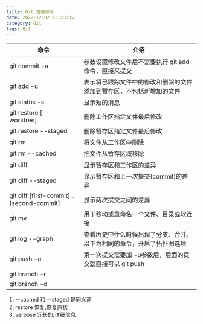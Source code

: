 ```yaml
---
title: Git 增强命令
date: 2022-12-02 13:23:05
category: Git
tags: Git
---
```

| 命令                                      | 介绍                                                                   |
| ----------------------------------------- | ---------------------------------------------------------------------- |
| git commit -a                             | 参数设置修改文件后不需要执行 git add 命令，直接来提交                  |
| git add -u                                | 表示将已跟踪文件中的修改和删除的文件添加到暂存区，不包括新增加的文件   |
| git status -s                             | 显示短的消息                                                           |
| git restore [--worktree]                  | 删除工作区指定文件最后修改                                             |
| git restore --staged                      | 删除暂存区指定文件最后修改                                             |
| git rm                                    | 将文件从工作区中删除                                                   |
| git rm --cached                           | 把文件从暂存区域移除                                                   |
| git diff                                  | 显示暂存区和工作区的差异                                               |
| git diff --staged                         | 显示暂存区和上一次提交(commit)的差异                                   |
| git diff [first-commit]...[second-commit] | 显示两次提交之间的差异                                                 |
| git mv                                    | 用于移动或重命名一个文件、目录或软连接                                 |
| git log --graph                           | 查看历史中什么时候出现了分支、合并。以下为相同的命令，开启了拓扑图选项 |
| git push -u                               | 第一次提交需要加 -u参数后，后面的提交就直接可以 git push               |
| git branch -r                             |                                                                        |
| git branch -d                             |                                                                        |

1. --cached 和 --staged 是同义词
2. restore 恢复;恢复原状
3. verbose 冗长的;详细信息